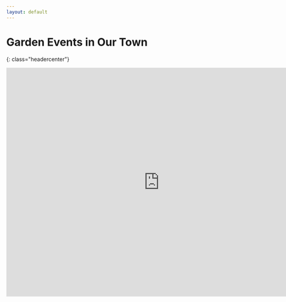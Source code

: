 ```yaml
---
layout: default
---
```

# Garden Events in Our Town 
{: class="headercenter"}

<iframe src="https://calendar.google.com/calendar/embed?showTitle=0&height=600&wkst=1&bgcolor=%23FFFFFF&src=f4tb5tiginfjqm48hu6o8h63d4%40group.calendar.google.com&color=%232952A3&ctz=America%2FLos_Angeles" style="border-width:0" width="800" height="600" frameborder="0" scrolling="no"></iframe>
